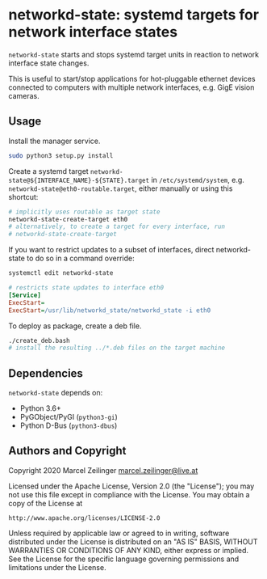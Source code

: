 # networkd-state: systemd targets for network interface states

`networkd-state` starts and stops systemd target units in reaction to network interface state changes.

This is useful to start/stop applications for hot-pluggable ethernet devices connected to computers with multiple network interfaces, e.g. GigE vision cameras.

## Usage

Install the manager service.

```bash
sudo python3 setup.py install
```

Create a systemd target `networkd-state@${INTERFACE_NAME}-${STATE}.target` in `/etc/systemd/system`, e.g. `networkd-state@eth0-routable.target`, either manually or using this shortcut:

```bash
# implicitly uses routable as target state
networkd-state-create-target eth0
# alternatively, to create a target for every interface, run
# networkd-state-create-target
```

If you want to restrict updates to a subset of interfaces, direct networkd-state to do so in a command override:

```bash
systemctl edit networkd-state
```

```ini
# restricts state updates to interface eth0
[Service]
ExecStart=
ExecStart=/usr/lib/networkd_state/networkd_state -i eth0
```

To deploy as package, create a deb file.

```bash
./create_deb.bash
# install the resulting ../*.deb files on the target machine
```

## Dependencies

`networkd-state` depends on:

- Python 3.6+
- PyGObject/PyGI (``python3-gi``)
- Python D-Bus (``python3-dbus``)

## Authors and Copyright

Copyright 2020 Marcel Zeilinger <marcel.zeilinger@live.at>

Licensed under the Apache License, Version 2.0 (the "License");
you may not use this file except in compliance with the License.
You may obtain a copy of the License at

    http://www.apache.org/licenses/LICENSE-2.0

Unless required by applicable law or agreed to in writing, software
distributed under the License is distributed on an "AS IS" BASIS,
WITHOUT WARRANTIES OR CONDITIONS OF ANY KIND, either express or implied.
See the License for the specific language governing permissions and
limitations under the License.
